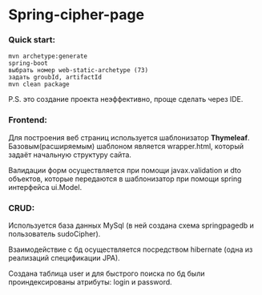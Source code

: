 # Spring-cipher-page

### Quick start:
```
mvn archetype:generate
spring-boot
выбрать номер web-static-archetype (73)
задать groubId, artifactId
mvn clean package
```
P.S. это создание проекта неэффективно, проще сделать через IDE.

### Frontend:
Для построения веб страниц используется шаблонизатор **Thymeleaf**. 
Базовым(расширяемым) шаблоном является wrapper.html, который задаёт начальную структуру сайта.

Валидации форм осуществляется при помощи javax.validation и dto объектов, которые передаются в шаблонизатор при помощи spring интерфейса ui.Model. 

### CRUD:
Используется база данных MySql (в ней создана схема springpagedb и пользователь sudoCipher).

Взаимодействие с бд осуществляется посредством hibernate (одна из реализаций спецификации JPA). 

Создана таблица user и для быстрого поиска по бд были проиндексированы атрибуты: login и password.

